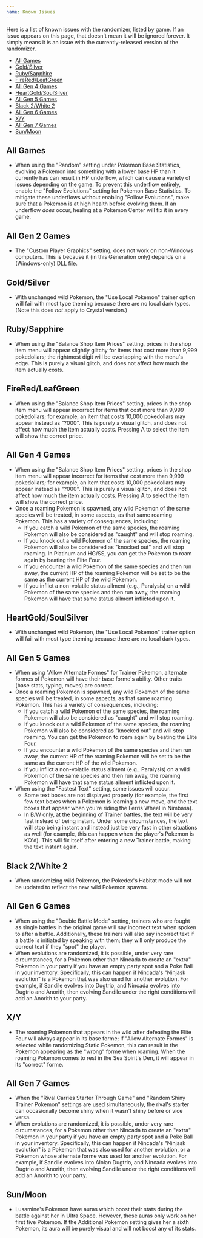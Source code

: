 ```yaml
---
name: Known Issues
---
```

Here is a list of known issues with the randomizer, listed by game. If an issue appears on this page, that doesn't mean it will be ignored forever. It simply means it is an issue with the currently-released version of the randomizer. 

- [All Games](#all-games)
- [Gold/Silver](#goldsilver)
- [Ruby/Sapphire](#rubysapphire)
- [FireRed/LeafGreen](#fireredleafgreen)
- [All Gen 4 Games](#all-gen-4-games)
- [HeartGold/SoulSilver](#heartgoldsoulsilver)
- [All Gen 5 Games](#all-gen-5-games)
- [Black 2/White 2](#black-2white-2)
- [All Gen 6 Games](#all-gen-6-games)
- [X/Y](#xy)
- [All Gen 7 Games](#all-gen-7-games)
- [Sun/Moon](#sun-moon) 

## All Games

* When using the "Random" setting under Pokemon Base Statistics, evolving a Pokemon into something with a lower base HP than it currently has can result in HP underflow, which can cause a variety of issues depending on the game. To prevent this underflow entirely, enable the "Follow Evolutions" setting for Pokemon Base Statistics. To mitigate these underflows without enabling "Follow Evolutions", make sure that a Pokemon is at high health before evolving them. If an underflow *does* occur, healing at a Pokemon Center will fix it in every game.

## All Gen 2 Games

* The "Custom Player Graphics" setting, does not work on non-Windows computers. This is because it (in this Generation only) depends on a (Windows-only) DLL file.

## Gold/Silver

* With unchanged wild Pokemon, the "Use Local Pokemon" trainer option will fail with most type theming because there are no local dark types. (Note this does _not_ apply to Crystal version.)

## Ruby/Sapphire

* When using the "Balance Shop Item Prices" setting, prices in the shop item menu will appear slightly glitchy for items that cost more than 9,999 pokedollars; the rightmost digit will be overlapping with the menu's edge. This is purely a visual glitch, and does not affect how much the item actually costs.

## FireRed/LeafGreen

* When using the "Balance Shop Item Prices" setting, prices in the shop item menu will appear incorrect for items that cost more than 9,999 pokedollars; for example, an item that costs 10,000 pokedollars may appear instead as "?000". This is purely a visual glitch, and does not affect how much the item actually costs. Pressing A to select the item will show the correct price.

## All Gen 4 Games

* When using the "Balance Shop Item Prices" setting, prices in the shop item menu will appear incorrect for items that cost more than 9,999 pokedollars; for example, an item that costs 10,000 pokedollars may appear instead as "?000". This is purely a visual glitch, and does not affect how much the item actually costs. Pressing A to select the item will show the correct price.
* Once a roaming Pokemon is spawned, any wild Pokemon of the same species will be treated, in some aspects, as that same roaming Pokemon. This has a variety of consequences, including:
	* If you catch a wild Pokemon of the same species, the roaming Pokemon will also be considered as "caught" and will stop roaming.
	* If you knock out a wild Pokemon of the same species, the roaming Pokemon will also be considered as "knocked out" and will stop roaming. In Platinum and HG/SS, you can get the Pokemon to roam again by beating the Elite Four.
	* If you encounter a wild Pokemon of the same species and then run away, the current HP of the roaming Pokemon will be set to be the same as the current HP of the wild Pokemon.
	* If you inflict a non-volatile status ailment (e.g., Paralysis) on a wild Pokemon of the same species and then run away, the roaming Pokemon will have that same status ailment inflicted upon it.

## HeartGold/SoulSilver

* With unchanged wild Pokemon, the "Use Local Pokemon" trainer option will fail with most type theming because there are no local dark types. 

## All Gen 5 Games

* When using "Allow Alternate Formes" for Trainer Pokemon, alternate formes of Pokemon will have their base forme's ability. Other traits (base stats, typing, moves) are correct.
* Once a roaming Pokemon is spawned, any wild Pokemon of the same species will be treated, in some aspects, as that same roaming Pokemon. This has a variety of consequences, including:
	* If you catch a wild Pokemon of the same species, the roaming Pokemon will also be considered as "caught" and will stop roaming.
	* If you knock out a wild Pokemon of the same species, the roaming Pokemon will also be considered as "knocked out" and will stop roaming. You can get the Pokemon to roam again by beating the Elite Four.
	* If you encounter a wild Pokemon of the same species and then run away, the current HP of the roaming Pokemon will be set to be the same as the current HP of the wild Pokemon.
	* If you inflict a non-volatile status ailment (e.g., Paralysis) on a wild Pokemon of the same species and then run away, the roaming Pokemon will have that same status ailment inflicted upon it.
* When using the "Fastest Text" setting, some issues will occur.
	* Some text boxes are not displayed properly (for example, the first few text boxes when a Pokemon is learning a new move, and the text boxes that appear when you're riding the Ferris Wheel in Nimbasa).
	* In B/W only, at the beginning of Trainer battles, the text will be very fast instead of being instant. Under some circumstances, the text will stop being instant and instead just be very fast in other situations as well (for example, this can happen when the player's Pokemon is KO'd). This will fix itself after entering a new Trainer battle, making the text instant again.

## Black 2/White 2

* When randomizing wild Pokemon, the Pokedex's Habitat mode will not be updated to reflect the new wild Pokemon spawns.

## All Gen 6 Games

* When using the "Double Battle Mode" setting, trainers who are fought as single battles in the original game will say incorrect text when spoken to after a battle. Additionally, these trainers will also say incorrect text if a battle is initiated by speaking with them; they will only produce the correct text if they "spot" the player.
* When evolutions are randomized, it is possible, under very rare circumstances, for a Pokemon other than Nincada to create an "extra" Pokemon in your party if you have an empty party spot and a Poke Ball in your inventory. Specifically, this can happen if Nincada's "Ninjask evolution" is a Pokemon that was also used for another evolution. For example, if Sandile evolves into Dugtrio, and Nincada evolves into Dugtrio and Anorith, then evolving Sandile under the right conditions will add an Anorith to your party.

## X/Y

* The roaming Pokemon that appears in the wild after defeating the Elite Four will always appear in its base forme; if "Allow Alternate Formes" is selected while randomizing Static Pokemon, this can result in the Pokemon appearing as the "wrong" forme when roaming. When the roaming Pokemon comes to rest in the Sea Spirit's Den, it will appear in its "correct" forme.

## All Gen 7 Games

* When the "Rival Carries Starter Through Game" and "Random Shiny Trainer Pokemon" settings are used simultaneously, the rival's starter can occasionally become shiny when it wasn't shiny before or vice versa.
* When evolutions are randomized, it is possible, under very rare circumstances, for a Pokemon other than Nincada to create an "extra" Pokemon in your party if you have an empty party spot and a Poke Ball in your inventory. Specifically, this can happen if Nincada's "Ninjask evolution" is a Pokemon that was also used for another evolution, or a Pokemon whose alternate forme was used for another evolution. For example, if Sandile evolves into Alolan Dugtrio, and Nincada evolves into Dugtrio and Anorith, then evolving Sandile under the right conditions will add an Anorith to your party.

## Sun/Moon

* Lusamine's Pokemon have auras which boost their stats during the battle against her in Ultra Space. However, these auras only work on her first five Pokemon. If the Additional Pokemon setting gives her a sixth Pokemon, its aura will be purely visual and will not boost any of its stats.
